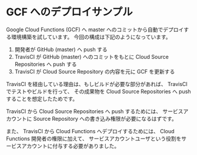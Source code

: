 # GCF へのデプロイサンプル

Google Cloud Functions (GCF) へ master へのコミットから自動でデプロイする環境構築を試しています。
今回の構成は下記のようになっています。

1. 開発者が GitHub (master) へ push する
1. TravisCI が GitHub (master) へのコミットをもとに Cloud Source Repositories へ push する
1. TravisCI が Cloud Source Repository の内容を元に GCF を更新する

TravisCI を経由している理由は、もしビルドが必要な部分があれば、
TravisCI でテストやビルドを行って、
その成果物を Cloud Source Repositories へ push することを想定したためです。

TravisCI から Cloud Source Repositories へ push するためには、
サービスアカウントに Source Repository への書き込み権限が必要になるはずです。

また、 TravisCI から Cloud Functions へデプロイするためには、
Cloud Functions 開発者の権限に加えて、
サービスアカウントユーザという役割をサービスアカウントに付与する必要がありました。
